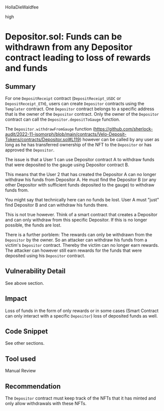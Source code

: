 HollaDieWaldfee

high

# Depositor.sol: Funds can be withdrawn from any Depositor contract leading to loss of rewards and funds

## Summary
For one `DepositReceipt` contract (`DepositReceipt_USDC` or `DepositReceipt_ETH`), users can create `Depositor` contracts using the `Templater` contract.
One `Depositor` contract belongs to a specific address that is the owner of the `Depositor` contract.
Only the owner of the `Depositor` contract can call the `Depositor.depositToGauge` function.

The `Depositor.withdrawFromGauge` function (https://github.com/sherlock-audit/2022-11-isomorph/blob/main/contracts/Velo-Deposit-Tokens/contracts/Depositor.sol#L119) however can be called by any user as long as he has transferred ownership of the NFT to the `Depositor` or has approved the `Depositor`.

The issue is that a User 1 can use Depositor contract A to withdraw funds that were deposited to the gauge using Depositor contract B.

This means that the User 2 that has created the Depositor A can no longer withdraw his funds from Depositor A.
He must find the Depositor B (or any other Depositor with sufficient funds deposited to the gauge) to withdraw funds from.

You might say that technically here can no funds be lost. User A must "just" find Depositor B and can withdraw his funds there.

This is not true however. Think of a smart contract that creates a Depositor and can only withdraw from this specific Depositor. If this is no longer possible, the funds are lost.

There is a further porblem:
The rewards can only be withdrawn from the `Depositor` by the owner.
So an attacker can withdraw his funds from a victim's `Depositor` contract. Thereby the victim can no longer earn rewards. The attacker can however still earn rewards for the funds that were deposited using his `Depositor` contract.

## Vulnerability Detail
See above section.

## Impact
Loss of funds in the form of only rewards or in some cases (Smart Contract can only interact with a specific `Depositor`) loss of deposited funds as well.

## Code Snippet
See other sections.

## Tool used
Manual Review

## Recommendation
The `Depositor` contract must keep track of the NFTs that it has minted and only allow withdrawals with these NFTs.